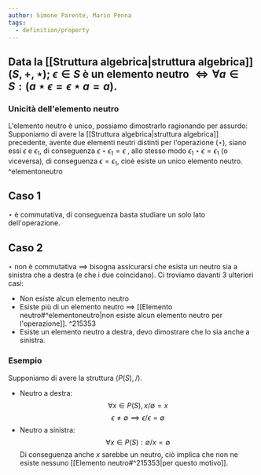 ```yaml
---
author: Simone Parente, Mario Penna
tags:
  - definition/property
---
```

Data la [[Struttura algebrica|struttura algebrica]] $(S, +, \star$);
$\epsilon \in S$  è un elemento neutro $\Leftrightarrow \forall a \in S: (a \star \epsilon = \epsilon \star a = a)$.
---
### Unicità dell'elemento neutro
L'elemento neutro è unico, possiamo dimostrarlo ragionando per assurdo:
Supponiamo di avere la [[Struttura algebrica|struttura algebrica]] precedente, avente due elementi neutri distinti per l'operazione $(\star)$, siano essi  $\epsilon$ e $\epsilon_1$, di conseguenza $\epsilon \star \epsilon_1 = \epsilon$ , allo stesso modo $\epsilon_1 \star \epsilon = \epsilon_1$ (o viceversa), di conseguenza $\epsilon = \epsilon_1$, cioè esiste un unico elemento neutro. ^elementoneutro
## Caso 1
$\star$ è commutativa, di conseguenza basta studiare un solo lato dell'operazione.
## Caso 2
$\star$ non è commutativa $\implies$ bisogna assicurarsi che esista un neutro sia a sinistra che a destra (e che i due coincidano). Ci troviamo davanti 3 ulteriori casi:
- Non esiste alcun elemento neutro
- Esiste più di un elemento neutro $\implies$ [[Elemento neutro#^elementoneutro|non esiste alcun elemento neutro per l'operazione]]. ^215353
- Esiste un elemento neutro a destra, devo dimostrare che lo sia anche a sinistra.
### Esempio
Supponiamo di avere la struttura $(P(S), /)$.
- Neutro a destra:
	$$\forall x \in P(S), x / \emptyset = x$$
	$$\epsilon \neq \emptyset \implies \epsilon / \epsilon = \emptyset$$
- Neutro a sinistra:
	$$\forall x \in P(S): \emptyset / x = \emptyset $$
Di conseguenza anche $x$ sarebbe un neutro, ciò implica che non ne esiste nessuno [[Elemento neutro#^215353|per questo motivo]].